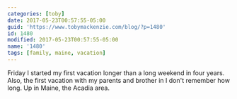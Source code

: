 ```yaml
---
categories: [toby]
date: 2017-05-23T00:57:55-05:00
guid: 'https://www.tobymackenzie.com/blog/?p=1480'
id: 1480
modified: 2017-05-23T00:57:55-05:00
name: '1480'
tags: [family, maine, vacation]
---
```


Friday I started my first vacation longer than a long weekend in four years.  Also, the first vacation with my parents and brother in I don't remember how long.  Up in Maine, the Acadia area.

